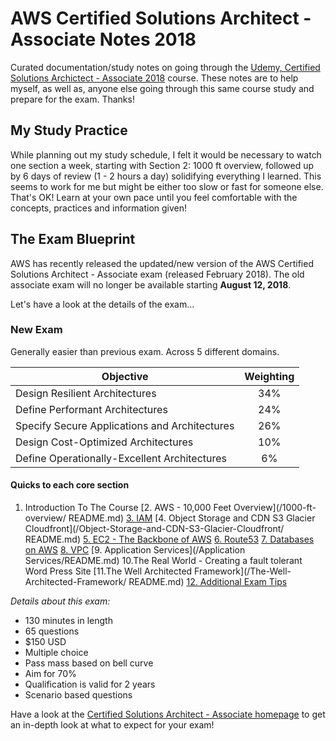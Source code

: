 # AWS Certified Solutions Architect - Associate Notes 2018

Curated documentation/study notes on going through the [Udemy, Certified Solutions Archictect - Associate 2018](https://www.udemy.com/aws-certified-solutions-architect-associate/) course. These notes are to help myself, as well as, anyone else going through this same course study and prepare for the exam. Thanks!

## My Study Practice

While planning out my study schedule, I felt it would be necessary to watch one section a week, starting with Section 2: 1000 ft overview, followed up by 6 days of review (1 - 2 hours a day) solidifying everything I learned. This seems to work for me but might be either too slow or fast for someone else. That's OK! Learn at your own pace until you feel comfortable with the concepts, practices and information given!

## The Exam Blueprint

AWS has recently released the updated/new version of the AWS Certified Solutions Architect - Associate exam (released February 2018). The old associate exam will no longer be available starting **August 12, 2018**.

Let's have a look at the details of the exam...

### New Exam

Generally easier than previous exam. Across 5 different domains.

| Objective     | Weighting                           |
| ------------- |:-----------------------------------:|
| Design Resilient Architectures                | 34% |
| Define Performant Architectures                | 24% |
| Specify Secure Applications and Architectures | 26% |
| Design Cost-Optimized Architectures           | 10% |
| Define Operationally-Excellent Architectures  | 6%  |

#### Quicks to each core section

1. Introduction To The Course
[2. AWS - 10,000 Feet Overview](/1000-ft-overview/
README.md)
[3. IAM](/IAM/README.md)
[4. Object Storage and CDN S3 Glacier Cloudfront](/Object-Storage-and-CDN-S3-Glacier-Cloudfront/
README.md)
[5. EC2 - The Backbone of AWS](/EC2/README.md)
[6. Route53](/Route-53/README.md)
[7. Databases on AWS](/Databases/README.md)
[8. VPC](/VPC/README.md)
[9. Application Services](/Application Services/README.md)
10.The Real World - Creating a fault tolerant Word Press Site
[11.The Well Architected Framework](/The-Well-Architected-Framework/
README.md)
[12. Additional Exam Tips](/Additional-Exam-Tips/README.md)

_Details about this exam:_

- 130 minutes in length
- 65 questions
- $150 USD
- Multiple choice
- Pass mass based on bell curve
- Aim for 70%
- Qualification is valid for 2 years
- Scenario based questions

Have a look at the [Certified Solutions Architect - Associate homepage](https://aws.amazon.com/certification/certified-solutions-architect-associate/) to get an in-depth look at what to expect for your exam!
